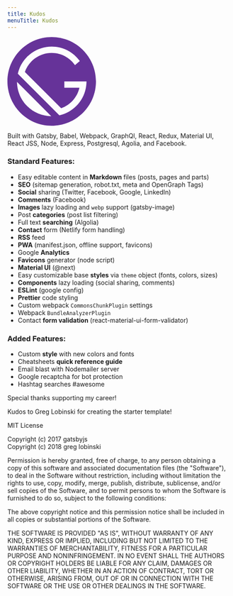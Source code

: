 ```yaml
---
title: Kudos
menuTitle: Kudos
---
```



<svg version="1.1" id="Ebene_1" xmlns="http://www.w3.org/2000/svg" xmlns:xlink="http://www.w3.org/1999/xlink" x="0" y="0" viewBox="0 0 1200 1200" enable-background="new 0 0 1200 1200" width="200px" height="200px"><style type="text/css">.st0{fill:#639}</style><path class="st0" d="M600,0C268.6,0,0,268.6,0,600s268.6,600,600,600s600-268.6,600-600S931.4,0,600,0z M266.6,933.3	C176.1,842.8,131,724.6,129.6,606L594,1070.4C475.4,1069,357.2,1023.9,266.6,933.3z M704.3,1059.4L140.6,495.7	c47.5-210.1,235-367.1,459.4-367.1c156.9,0,295.5,77,381.2,194.9L915.6,379C845.8,279.5,730.5,214.3,600,214.3	c-167.7,0-310.3,107.7-363.3,257.5l491.6,491.6c123.4-43.7,218-148.2,247.6-277.6H771.4V600h300	C1071.4,824.5,914.4,1011.9,704.3,1059.4z"/></svg>

Built with Gatsby, Babel, Webpack, GraphQl, React, Redux, Material UI, React JSS, Node, Express, Postgresql, Agolia, and Facebook.

### Standard Features:

* Easy editable content in **Markdown** files (posts, pages and parts)
* **SEO** (sitemap generation, robot.txt, meta and OpenGraph Tags)
* **Social** sharing (Twitter, Facebook, Google, LinkedIn)
* **Comments** (Facebook)
* **Images** lazy loading and `webp` support (gatsby-image)
* Post **categories** (post list filtering)
* Full text **searching** (Algolia)
* **Contact** form (Netlify form handling)
* **RSS** feed
* **PWA** (manifest.json, offline support, favicons)
* Google **Analytics**
* **Favicons** generator (node script)
* **Material UI** (@next)
* Easy customizable base **styles** via `theme` object (fonts, colors, sizes)
* **Components** lazy loading (social sharing, comments)
* **ESLint** (google config)
* **Prettier** code styling
* Custom webpack `CommonsChunkPlugin` settings
* Webpack `BundleAnalyzerPlugin`
* Contact **form validation** (react-material-ui-form-validator)

### Added Features:

* Custom **style** with new colors and fonts
* Cheatsheets **quick reference guide**
* Email blast with Nodemailer server
* Google recaptcha for bot protection
* Hashtag searches #awesome


Special thanks supporting my career!

Kudos to Greg Lobinski for creating the starter template!


MIT License

Copyright (c) 2017 gatsbyjs\
Copyright (c) 2018 greg lobinski

Permission is hereby granted, free of charge, to any person obtaining a copy of this software and associated documentation files (the "Software"), to deal in the Software without restriction, including without limitation the rights to use, copy, modify, merge, publish, distribute, sublicense, and/or sell copies of the Software, and to permit persons to whom the Software is furnished to do so, subject to the following conditions:

The above copyright notice and this permission notice shall be included in all copies or substantial portions of the Software.

THE SOFTWARE IS PROVIDED "AS IS", WITHOUT WARRANTY OF ANY KIND, EXPRESS OR IMPLIED, INCLUDING BUT NOT LIMITED TO THE WARRANTIES OF MERCHANTABILITY, FITNESS FOR A PARTICULAR PURPOSE AND NONINFRINGEMENT. IN NO EVENT SHALL THE AUTHORS OR COPYRIGHT HOLDERS BE LIABLE FOR ANY CLAIM, DAMAGES OR OTHER LIABILITY, WHETHER IN AN ACTION OF CONTRACT, TORT OR OTHERWISE, ARISING FROM, OUT OF OR IN CONNECTION WITH THE SOFTWARE OR THE USE OR OTHER DEALINGS IN THE SOFTWARE.